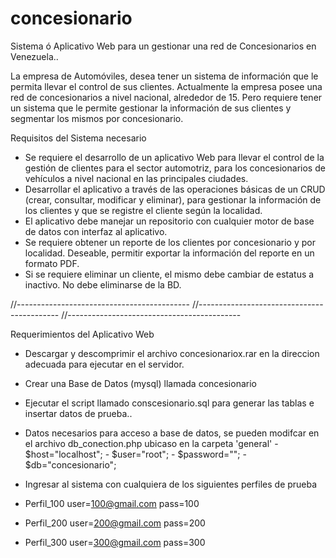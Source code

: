 # concesionario
Sistema ó Aplicativo Web para un gestionar una red de Concesionarios en Venezuela..

La empresa de Automóviles, desea tener un sistema de información que le permita llevar el control
de sus clientes. Actualmente la empresa posee una red de concesionarios a nivel nacional,
alrededor de 15. Pero requiere tener un sistema que le permite gestionar la información de sus
clientes y segmentar los mismos por concesionario.

Requisitos del Sistema necesario
- Se requiere el desarrollo de un aplicativo Web para llevar el control de la gestión de clientes para el sector
automotriz, para los concesionarios de vehículos a nivel nacional en las principales ciudades.
- Desarrollar el aplicativo a través de las operaciones básicas de un CRUD (crear, consultar, modificar y
eliminar), para gestionar la información de los clientes y que se registre el cliente según la localidad.
- El aplicativo debe manejar un repositorio con cualquier motor de base de datos con interfaz al aplicativo.
- Se requiere obtener un reporte de los clientes por concesionario y por localidad. Deseable, permitir exportar la
información del reporte en un formato PDF.
- Si se requiere eliminar un cliente, el mismo debe cambiar de estatus a inactivo. No debe eliminarse de la BD.

//-------------------------------------------
//-------------------------------------------
//-------------------------------------------

Requerimientos del Aplicativo Web
- Descargar  y descomprimir el archivo concesionariox.rar en la direccion adecuada para ejecutar en el servidor.
- Crear una Base de Datos (mysql) llamada concesionario
- Ejecutar el script llamado conscesionario.sql para generar las tablas e insertar datos de prueba..
- Datos necesarios para acceso a base de datos, se pueden modifcar en el archivo db_conection.php ubicaso en la carpeta 'general'
		- $host="localhost";
		- $user="root";
		- $password="";
		- $db="concesionario";
- Ingresar al sistema con cualquiera de los siguientes perfiles de prueba



- Perfil_100 	user=100@gmail.com  	      pass=100    
- Perfil_200 	user=200@gmail.com  	      pass=200    
- Perfil_300 	user=300@gmail.com  	      pass=300    

